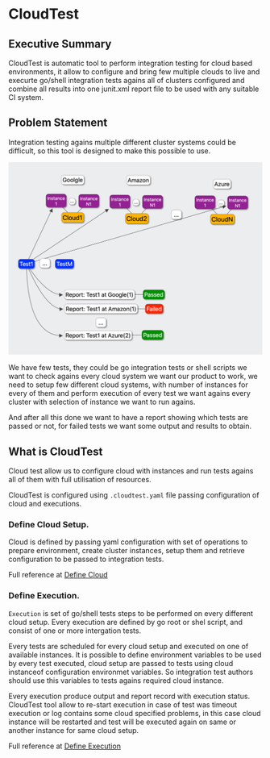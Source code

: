 # CloudTest

## Executive Summary

CloudTest is automatic tool to perform integration testing for cloud based environments, 
it allow to configure and bring few multiple clouds to live and execurte go/shell integration tests agains all of clusters 
configured and combine all results into one junit.xml report file to be used with any suitable CI system. 

## Problem Statement

Integration testing agains multiple different cluster systems could be difficult, so this tool is designed to make
this possible to use.

![Overview](images/problem_statement.png)

We have few tests, they could be go integration tests or shell scripts we want to check agains every cloud system we want our 
product to work, we need to setup few different cloud systems, with number of instances for every of them and perform 
execution of every test we want agains every cluster with selection of instance we want to run agains. 

And after all this done we want to have a report showing which tests are passed or not, for failed tests we want
some output and results to obtain. 

## What is CloudTest

Cloud test allow us to configure cloud with instances and run tests agains all of them with full utilisation of resources.

CloudTest is configured using `.cloudtest.yaml` file passing configuration of cloud and executions.

### Define Cloud Setup.

Cloud is defined by passing yaml configuration with set of operations to prepare environment, 
create cluster instances, setup them and retrieve configuration to be passed to integration tests.

Full reference at [Define Cloud](define-cloud.md)

### Define Execution. 

`Execution` is set of go/shell tests steps to be performed on every different cloud setup. 
Every execution are defined by go root or shel script, and consist of one or more intergation tests.

Every tests are scheduled for every cloud setup and executed on one of available instances. 
It is possible to define environment variables to be used by every test executed, cloud setup are passed to tests using 
cloud instanceof configuration environmet variables. So integration test authors should use this variables to 
tests agains required cloud instance.

Every execution produce output and report record with execution status. 
CloudTest tool allow to re-start execution in case of test was timeout execution or log contains some cloud specified problems, 
in this case cloud instance will be restarted and test will be executed again on same or another instance for same cloud setup.

Full reference at [Define Execution](define-execution.md) 
